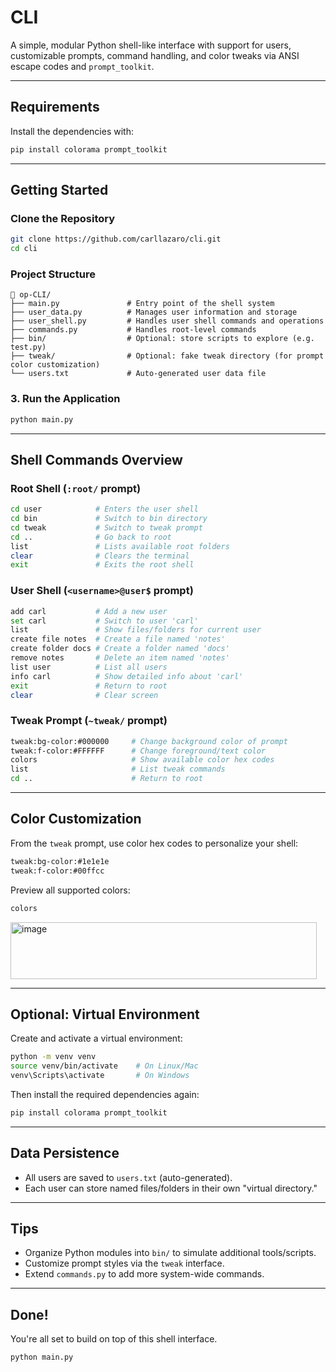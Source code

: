 # CLI 

A simple, modular Python shell-like interface with support for users, customizable prompts, command handling, and color tweaks via ANSI escape codes and `prompt_toolkit`.

---

## Requirements

Install the dependencies with:

```bash
pip install colorama prompt_toolkit
```

---

## Getting Started

### Clone the Repository

```bash
git clone https://github.com/carllazaro/cli.git
cd cli
```

### Project Structure

```plaintext
📁 op-CLI/
├── main.py               # Entry point of the shell system
├── user_data.py          # Manages user information and storage
├── user_shell.py         # Handles user shell commands and operations
├── commands.py           # Handles root-level commands
├── bin/                  # Optional: store scripts to explore (e.g. test.py)
├── tweak/                # Optional: fake tweak directory (for prompt color customization)
└── users.txt             # Auto-generated user data file
```

### 3. Run the Application

```bash
python main.py
```

---

## Shell Commands Overview

### Root Shell (`:root/` prompt)

```bash
cd user            # Enters the user shell
cd bin             # Switch to bin directory
cd tweak           # Switch to tweak prompt
cd ..              # Go back to root
list               # Lists available root folders
clear              # Clears the terminal
exit               # Exits the root shell
```

### User Shell (`<username>@user$` prompt)

```bash
add carl           # Add a new user
set carl           # Switch to user 'carl'
list               # Show files/folders for current user
create file notes  # Create a file named 'notes'
create folder docs # Create a folder named 'docs'
remove notes       # Delete an item named 'notes'
list user          # List all users
info carl          # Show detailed info about 'carl'
exit               # Return to root
clear              # Clear screen
```

### Tweak Prompt (`~tweak/` prompt)

```bash
tweak:bg-color:#000000     # Change background color of prompt
tweak:f-color:#FFFFFF      # Change foreground/text color
colors                     # Show available color hex codes
list                       # List tweak commands
cd ..                      # Return to root
```

---

## Color Customization

From the `tweak` prompt, use color hex codes to personalize your shell:

```bash
tweak:bg-color:#1e1e1e
tweak:f-color:#00ffcc
```

Preview all supported colors:

```bash
colors
```
<div>
  <img width="490" height="91" alt="image" src="https://github.com/user-attachments/assets/b0be625f-eef7-4939-bdd2-b5e49c075292" />
</div>

---

## Optional: Virtual Environment

Create and activate a virtual environment:

```bash
python -m venv venv
source venv/bin/activate    # On Linux/Mac
venv\Scripts\activate       # On Windows
```

Then install the required dependencies again:

```bash
pip install colorama prompt_toolkit
```

---

## Data Persistence

- All users are saved to `users.txt` (auto-generated).
- Each user can store named files/folders in their own "virtual directory."

---

## Tips

- Organize Python modules into `bin/` to simulate additional tools/scripts.
- Customize prompt styles via the `tweak` interface.
- Extend `commands.py` to add more system-wide commands.

---

## Done!

You're all set to build on top of this shell interface.
```bash
python main.py
```


